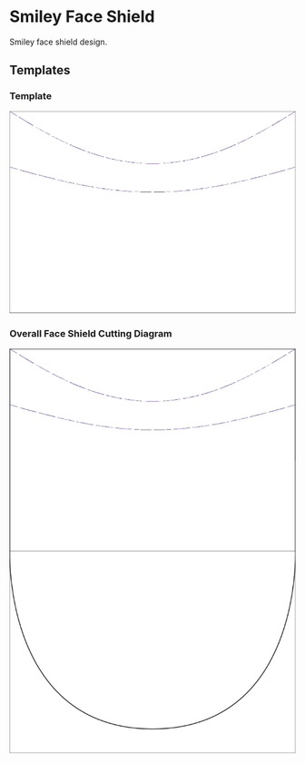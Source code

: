 # Smiley Face Shield

Smiley face shield design. 

## Templates

### Template

![a4template](./SmileyFaceShieldCuttingTemplate_A4.png)

### Overall Face Shield Cutting Diagram

![overallDiagram](./SmileyFaceShieldOverallDiagram.png)

